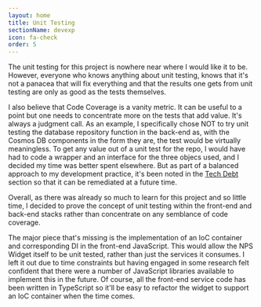 ```yaml
---
layout: home
title: Unit Testing
sectionName: devexp
icon: fa-check
order: 5
---
```


The unit testing for this project is nowhere near where I would like it to be. However, everyone who knows anything about unit testing, knows that it's not a panacea that will fix everything and that the results one gets from unit testing are only as good as the tests themselves.

I also believe that Code Coverage is a vanity metric. It can be useful to a point but one needs to concentrate more on the tests that add value. It's always a judgment call. As an example, I specifically chose NOT to try unit testing the database repository function in the back-end as, with the Cosmos DB components in the form they are, the test would be virtually meaningless. To get any value out of a unit test for the repo, I would have had to code a wrapper and an interface for the three objecs used, and I decided my time was better spent elsewhere. But as part of a balanced approach to my development practice, it's been noted in the <a href="#tech-debt" class="scrolly">Tech Debt</a> section so that it can be remediated at a future time.

Overall, as there was already so much to learn for this project and so little time, I decided to prove the concept of unit testing within the front-end and back-end stacks rather than concentrate on any semblance of code coverage.

The major piece that's missing is the implementation of an IoC container and corresponding DI in the front-end JavaScript. This would allow the NPS Widget itself to be unit tested, rather than just the services it consumes. I left it out due to time constraints but having engaged in some research felt confident that there were a number of JavaScript libraries available to implement this in the future. Of course, all the front-end service code has been written in TypeScript so it'll be easy to refactor the widget to support an IoC container when the time comes.